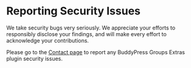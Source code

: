 # Reporting Security Issues

We take security bugs very seriously. We appreciate your efforts to responsibly disclose your findings, and will make every effort to acknowledge your contributions.

Please go to the [Contact page](https://ovirium.com/contact/) to report any BuddyPress Groups Extras plugin security issues.
